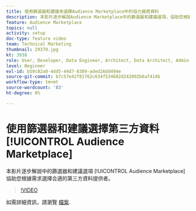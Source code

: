 ```yaml
---
title: 使用篩選器和建議來選擇Audience Marketplace中的協力廠商資料
description: 本影片逐步解說Audience Marketplace中的篩選器和建議選項，協助您根據需求選擇正確的第三方資料提供者。
feature: Audience Marketplace
topics: null
activity: setup
doc-type: feature video
team: Technical Marketing
thumbnail: 29370.jpg
kt: 3938
role: User, Developer, Data Engineer, Architect, Data Architect, Admin, Leader
level: Beginner
exl-id: b59c82a0-4dd5-44d7-8309-aded26dd494e
source-git-commit: b7c57e42f81762c634f534602d242092b6af414b
workflow-type: tm+mt
source-wordcount: '83'
ht-degree: 0%

---
```


# 使用篩選器和建議選擇第三方資料 [!UICONTROL Audience Marketplace]

本影片逐步解說中的篩選器和建議選項 [!UICONTROL Audience Marketplace] 協助您根據需求選擇合適的第三方資料提供者。

>[!VIDEO](https://video.tv.adobe.com/v/29370/?quality=12)

如需詳細資訊，請瀏覽 [檔案](https://experienceleague.adobe.com/docs/audience-manager/user-guide/features/audience-marketplace/audience-marketplace-for-data-buyers/marketplace-data-buyers.html).
